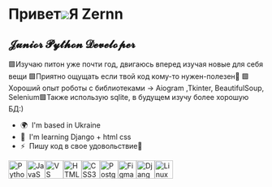 Привет![](https://user-images.githubusercontent.com/18350557/176309783-0785949b-9127-417c-8b55-ab5a4333674e.gif)Я Zernn
==============================================================================================================================

𝓙𝓾𝓷𝓲𝓸𝓻 𝓟𝔂𝓽𝓱𝓸𝓷 𝓓𝓮𝓿𝓮𝓵𝓸𝓹𝓮𝓻
--------------------------------------------

🟩Изучаю питон уже почти год, двигаюсь вперед изучая новые для себя вещи 🟩Приятно ощущать если твой код кому-то нужен-полезен🤗 🟩Хороший опыт роботы с библиотеками -> Aiogram ,Tkinter, BeautifulSoup, Selenium🟩Также использую sqlite, в будущем изучу более хорошую БД:)

*   🌍  I'm based in Ukraine
*   🧠  I'm learning Django + html css
*   ⚡  Пишу код в свое удовольствие💜
<p align="left">
<a href="https://www.python.org/" target="_blank" rel="noreferrer"><img src="https://raw.githubusercontent.com/danielcranney/readme-generator/main/public/icons/skills/python-colored.svg" width="36" height="36" alt="Python" /></a><a href="https://developer.mozilla.org/en-US/docs/Web/JavaScript" target="_blank" rel="noreferrer"><img src="https://raw.githubusercontent.com/danielcranney/readme-generator/main/public/icons/skills/javascript-colored.svg" width="36" height="36" alt="JavaScript" /></a><a href="https://code.visualstudio.com/" target="_blank" rel="noreferrer"><img src="https://raw.githubusercontent.com/danielcranney/readme-generator/main/public/icons/skills/visualstudiocode.svg" width="36" height="36" alt="VS Code" /></a><a href="https://developer.mozilla.org/en-US/docs/Glossary/HTML5" target="_blank" rel="noreferrer"><img src="https://raw.githubusercontent.com/danielcranney/readme-generator/main/public/icons/skills/html5-colored.svg" width="36" height="36" alt="HTML5" /></a><a href="https://www.w3.org/TR/CSS/#css" target="_blank" rel="noreferrer"><img src="https://raw.githubusercontent.com/danielcranney/readme-generator/main/public/icons/skills/css3-colored.svg" width="36" height="36" alt="CSS3" /></a><a href="https://www.postgresql.org/" target="_blank" rel="noreferrer"><img src="https://raw.githubusercontent.com/danielcranney/readme-generator/main/public/icons/skills/postgresql-colored.svg" width="36" height="36" alt="PostgreSQL" /></a><a href="https://www.figma.com/" target="_blank" rel="noreferrer"><img src="https://raw.githubusercontent.com/danielcranney/readme-generator/main/public/icons/skills/figma-colored.svg" width="36" height="36" alt="Figma" /></a><a href="https://www.djangoproject.com/" target="_blank" rel="noreferrer"><img src="https://raw.githubusercontent.com/danielcranney/readme-generator/main/public/icons/skills/django-colored.svg" width="36" height="36" alt="Django" /></a><a href="https://www.linux.org" target="_blank" rel="noreferrer"><img src="https://raw.githubusercontent.com/danielcranney/readme-generator/main/public/icons/skills/linux-colored.svg" width="36" height="36" alt="Linux" /></a>
                    </p>
                    
                 

